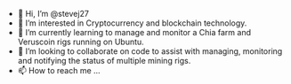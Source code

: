 - 👋 Hi, I’m @stevej27
- 👀 I’m interested in Cryptocurrency and blockchain technology.
- 🌱 I’m currently learning to manage and monitor a Chia farm and Veruscoin rigs running on Ubuntu.
- 💞️ I’m looking to collaborate on code to assist with managing, monitoring and notifying the status of multiple mining rigs.
- 📫 How to reach me ...

<!---
stevej27/stevej27 is a ✨ special ✨ repository because its `README.md` (this file) appears on your GitHub profile.
You can click the Preview link to take a look at your changes.
--->
